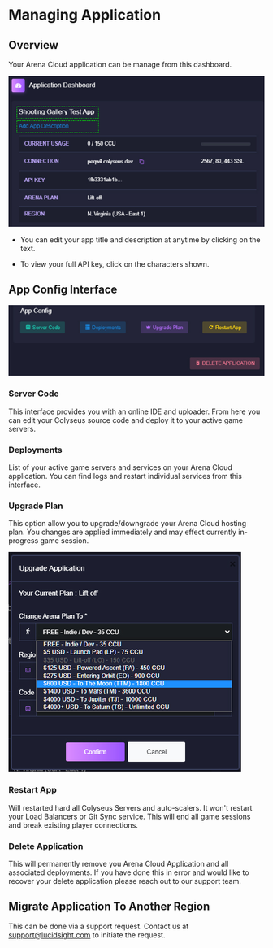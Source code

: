 # Managing Application

## Overview
Your Arena Cloud application can be manage from this dashboard.

![App Button](../../images/manage-app-titles.jpg)

- You can edit your app title and description at anytime by clicking on the text.

- To view your full API key, click on the characters shown.

## App Config Interface

![App Button](../../images/app-management-buttons.jpg)

### Server Code
This interface provides you with an online IDE and uploader. From here you can edit your Colyseus source code and deploy it to your active game servers.

### Deployments
List of your active game servers and services on your Arena Cloud application. You can find logs and restart individual services from this interface.

### Upgrade Plan
This option allow you to upgrade/downgrade your Arena Cloud hosting plan. You changes are applied immediately and may effect currently in-progress game session.

![App Button](../../images/upgrade-dialog.jpg)

### Restart App
Will restarted hard all Colyseus Servers and auto-scalers. It won't restart your Load Balancers or Git Sync service. This will end all game sessions and break existing player connections.

### Delete Application
This will permanently remove you Arena Cloud Application and all associated deployments. If you have done this in error and would like to recover your delete application please reach out to our support team.

## Migrate Application To Another Region

This can be done via a support request. Contact us at [support@lucidsight.com](mailto:support@lucidsight.com) to initiate the request.